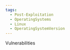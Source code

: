 ```yaml
---
tags:
  - Post-Exploitation
  - OperatingSystems
  - Linux
  - OperatingSystemVersion
---
```

Vulnerabilities
